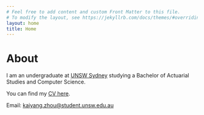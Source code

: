 ```yaml
---
# Feel free to add content and custom Front Matter to this file.
# To modify the layout, see https://jekyllrb.com/docs/themes/#overriding-theme-defaults
layout: home
title: Home
---
```


# About

I am an undergraduate at [UNSW Sydney](https://www.unsw.edu.au) studying a Bachelor of Actuarial Studies and Computer Science.

You can find my [CV here](./cv.pdf).

Email: [kaiyang.zhou@student.unsw.edu.au](mailto:kaiyang.zhou@student.unsw.edu.au)
